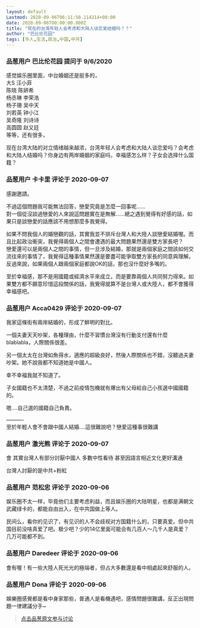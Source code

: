```yaml
---
layout: default
Lastmod: 2020-09-06T06:11:50.114214+00:00
date: 2020-09-06T00:00:00.000Z
title: "现在的台湾年轻人会考虑和大陆人谈恋爱结婚吗？？"
author: "巴比伦花园"
tags: [华人,生活,政治,中国,中共]
---
```



### 品葱用户 **巴比伦花园** 提问于 9/6/2020
    
感觉娱乐圈里面，中台婚姻还是挺多的，  
大S 汪小菲   
陈晓 陈妍希  
杨丞琳 李荣浩  
杨子珊 吴中天  
刘若英 钟小江  
吴奇隆 刘诗诗   
高圆圆 赵又廷  
等等，还有很多，  
  
现在台湾大陆的对立情绪越来越浓，台湾年轻人会考虑和大陆人谈恋爱吗？会考虑和大陆人结婚吗？你身边有两岸婚姻的家庭吗，幸福感怎么样？子女会选择什么国籍？
    
                

### 品葱用户 **卡卡里** 评论于 2020-09-07
        
感謝邀請。  
  
不過這個問題我可能無法回答，戀愛究竟是怎麼一回事呢……  
對一個從沒談過戀愛的人來說這問題實在是無解……總之遇到覺得有好感的話，如果只是談戀愛的話應該不用想那麼多我覺得。  
  
如果不問我個人的婚戀觀的話，其實我並不排斥台灣人和大陸人談戀愛結婚喔。而且比起政治衝突，我覺得兩個人之間會遭遇的最大問題果然還是雙方家長吧？  
戀愛還可以是兩個人之間的事情，但一旦涉及結婚，那就是兩個家庭之間該如何交流往來的事情了，我覺得這種事情果然還是要盡可能爭取雙方家長的同意與理解。  
反過來說，如果兩個人跟兩個家庭都說OK的話，那也沒什麼好多嘴的。  
  
至於幸福感，那不是用國籍或經濟水平來成立，而是要靠兩個人共同努力得來。如果雙方都不願意珍惜這段關係的話，我覺得就算不是台灣人或大陸人，都不會獲得幸福感吧。
        
                

### 品葱用户 **Acca0429** 评论于 2020-09-07
        
我家這條街有兩岸結婚的，形成了鮮明的對比。  
  
一個夫妻天天吵架，各種理由，什麼不習慣台灣沒有行動支付還有什麼blablabla，人際關係很差。  
  
另一個太太在台灣如魚得水，適應的超級良好，然後人際關係也不錯，沒聽過夫妻吵架。她不說我都不知道她是中國人。  
  
幸不幸福我就不知道了。  
  
  
子女國籍也不太清楚，不過之前疫情包機就有爆出有父母給自己小孩選中國國籍的。  
  
嗯....自己選的國籍自己負責。  
  
———-  
至於年輕人會不會跟中國人結婚....這很難說吧？戀愛這種事很難講
        
                

### 品葱用户 **激光熊** 评论于 2020-09-07
        
會 其實台灣人有部分討厭中國人 多數中性看待 甚至因語言相近文化更好溝通   
  
台灣人討厭的是中共+粉紅
        
                

### 品葱用户 **范松忠** 评论于 2020-09-06
        
娱乐圈不太一样，毕竟他们主要考虑利益，而且娱乐圈的大陆明星，也都是满朝文武藏绿卡的，都能自由出入，在中共国做上等人。  
  
民间么，看你的见识了，有见识的人不会歧视对方国籍什么的，只要真爱。但中共国目前没啥真爱了吧。极少吧？少的14亿里面可能会有几百人～几千人是真爱？几万可能都不到。
        
                

### 品葱用户 **Daredeer** 评论于 2020-09-06
        
會有喔！有一些大陸人死光光的極端者，但占大多數還是看中相處起來舒服的人。
        
                

### 品葱用户 **Dona** 评论于 2020-09-06
        
娛樂圈感覺都是看中身家那些，普通人是看機遇吧，感情問題很難講，反正出現問題一律建議分手~
        
                





> [点击品葱原文参与讨论](https://pincong.rocks/question/30660)

